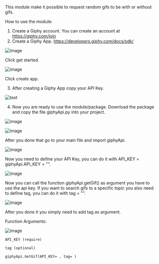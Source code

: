This module make it possible to request random gifs to be with or without gifs.



How to use the module:

1. Create a Giphy account. You can create an account at https://giphy.com/join 
2. Create a Giphy App. https://developers.giphy.com/docs/sdk/


![image](https://user-images.githubusercontent.com/42913703/85049731-66227880-b195-11ea-8972-4c2787ad43b1.png)

Click get started.

![image](https://user-images.githubusercontent.com/42913703/85049843-85210a80-b195-11ea-8dbe-b5abf8f79a36.png)

Click create app.



3. After creating a Giphy App copy your API Key. 

![test](https://user-images.githubusercontent.com/42913703/85050288-2314d500-b196-11ea-8e93-c66981b1cc5d.png)



4. Now you are ready to use the module/package. Download the package and copy the file giphyApi.py into your project.

![image](https://user-images.githubusercontent.com/42913703/85050498-7850e680-b196-11ea-961a-cf9fe45a5958.png)

![image](https://user-images.githubusercontent.com/42913703/85051053-4c823080-b197-11ea-8cc5-e7f5de71a126.png)

After you done that go to your main file and import giphyApi.

![image](https://user-images.githubusercontent.com/42913703/85050582-9ae2ff80-b196-11ea-81b0-31761382e380.png)


Now you need to define your API Key, you can do it with API_KEY = giphyApi.API_KEY = "".

![image](https://user-images.githubusercontent.com/42913703/85050752-d7166000-b196-11ea-8cb9-9e3bbbfc90dd.png)


Now you can call the function giphyApi.getGif() as argument you have to use the api key.
If you want to search gifs to a specific topic you also need to define tag, you can do it with tag = "".

![image](https://user-images.githubusercontent.com/42913703/85050984-35dbd980-b197-11ea-8c52-6170f4306f05.png)




After you done it you simply need to add tag as argument.




Function Arguments:

![image](https://user-images.githubusercontent.com/42913703/85050889-16dd4780-b197-11ea-9d5c-a92d71dc0ce6.png)




	API_KEY (require)

	tag (optional)
  
 	giphyApi.GetGif(API_KEY= , tag= )
  
